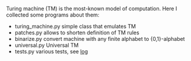 Turing machine (TM) is the most-known model of computation.
Here I collected some programs about them:
* turing_machine.py 
    simple class that emulates TM
* patches.py
    allows to shorten definition of TM rules
* binarize.py
    convert machine with any finite alphabet to {0,1}-alphabet
* universal.py
    Universal TM
* tests.py
    various tests, see [log](run.log)
